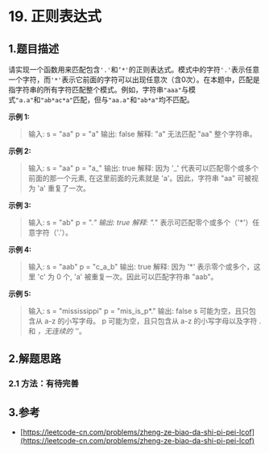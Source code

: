 # 19. 正则表达式

## 1.题目描述

请实现一个函数用来匹配包含`'.'`和`’*'`的正则表达式。模式中的字符`'.'`表示任意一个字符，而`'*'`表示它前面的字符可以出现任意次（含0次）。在本题中，匹配是指字符串的所有字符匹配整个模式。例如，字符串`"aaa"`与模式`"a.a"`和`"ab*ac*a"`匹配，但与`"aa.a"`和`"ab*a"`均不匹配。

**示例 1:**

> 输入: s = "aa" p = "a" 输出: false 解释: "a" 无法匹配 "aa" 整个字符串。

**示例 2:**

> 输入: s = "aa" p = "a_" 输出: true 解释: 因为 '_' 代表可以匹配零个或多个前面的那一个元素, 在这里前面的元素就是 'a'。因此，字符串 "aa" 可被视为 'a' 重复了一次。

**示例 3:**

> 输入: s = "ab" p = "._" 输出: true 解释: "._" 表示可匹配零个或多个（'\*'）任意字符（'.'）。

**示例 4:**

> 输入: s = "aab" p = "c_a_b" 输出: true 解释: 因为 '\*' 表示零个或多个，这里 'c' 为 0 个, 'a' 被重复一次。因此可以匹配字符串 "aab"。

**示例 5:**

> 输入: s = "mississippi" p = "mis_is_p\*." 输出: false s 可能为空，且只包含从 a-z 的小写字母。 p 可能为空，且只包含从 a-z 的小写字母以及字符 . 和 _，无连续的 '_'。

## 2.解题思路

### 2.1 方法：有待完善

## 3.参考

* [https://leetcode-cn.com/problems/zheng-ze-biao-da-shi-pi-pei-lcof](https://leetcode-cn.com/problems/zheng-ze-biao-da-shi-pi-pei-lcof)

